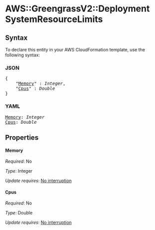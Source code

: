 # AWS::GreengrassV2::Deployment SystemResourceLimits

## Syntax

To declare this entity in your AWS CloudFormation template, use the following syntax:

### JSON

<pre>
{
    "<a href="#memory" title="Memory">Memory</a>" : <i>Integer</i>,
    "<a href="#cpus" title="Cpus">Cpus</a>" : <i>Double</i>
}
</pre>

### YAML

<pre>
<a href="#memory" title="Memory">Memory</a>: <i>Integer</i>
<a href="#cpus" title="Cpus">Cpus</a>: <i>Double</i>
</pre>

## Properties

#### Memory

_Required_: No

_Type_: Integer

_Update requires_: [No interruption](https://docs.aws.amazon.com/AWSCloudFormation/latest/UserGuide/using-cfn-updating-stacks-update-behaviors.html#update-no-interrupt)

#### Cpus

_Required_: No

_Type_: Double

_Update requires_: [No interruption](https://docs.aws.amazon.com/AWSCloudFormation/latest/UserGuide/using-cfn-updating-stacks-update-behaviors.html#update-no-interrupt)

